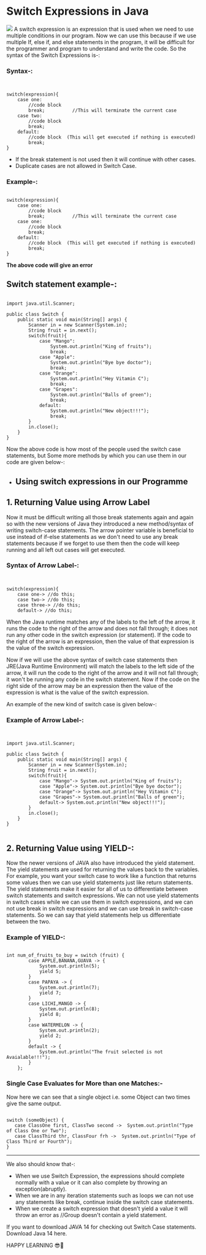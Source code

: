 # Switch Expressions in Java

<img src="https://java.tutorials24x7.com/uploads/2020-06-20/banner/tutorials24x7-switch-statements-and-expressions-in-java-banner.jpg" />
A switch expression is an expression that is used when we need to use multiple conditions in our program. Now we can use this because if we use multiple If, else if, and else statements in the program, it will be difficult for the programmer and program to understand and write the code.
So the syntax of the Switch Expressions is-:

### Syntax-:
<pre><code>

switch(expression){
	case one:
		//code block
		break;          //This will terminate the current case
	case two:
		//code block
		break;
	default:
		//code block  (This will get executed if nothing is executed)
		break;
}
</code></pre>
-   If the break statement is not used then it will continue with other cases.
-   Duplicate cases are not allowed in Switch Case.

### Example-:

<pre><code>
switch(expression){
	case one:
		//code block
		break;          //This will terminate the current case
	case one:
		//code block
		break;
	default:
		//code block  (This will get executed if nothing is executed)
		break;
}
</code></pre>
**The above code will give an error**

Switch statement example-:
--------------------------

<pre><code>
import java.util.Scanner;

public class Switch {
    public static void main(String[] args) {
        Scanner in = new Scanner(System.in);
        String fruit = in.next();
        switch(fruit){
            case "Mango":
                System.out.println("King of fruits");
                break;
            case "Apple":
                System.out.println("Bye bye doctor");
                break;
            case "Orange":
                System.out.println("Hey Vitamin C");
                break;
            case "Grapes":
                System.out.println("Balls of green");
                break;
            default:
                System.out.println("New object!!!");
                break;
        }
        in.close();
    }
}
</code></pre>

Now the above code is how most of the people used the switch case statements, but Some more methods by which you can use them in our code are given below-:

-   Using switch expressions in our Programme
    ------------------------

## 1\. **Returning Value using Arrow Label**

Now it must be difficult writing all those break statements again and again so with the new versions of Java they introduced a new method/syntax of writing switch-case statements. The arrow pointer variable is beneficial to use instead of if-else statements as we don't need to use any break statements because if we forget to use them then the code will keep running and all left out cases will get executed.

### Syntax of Arrow Label-:

<pre><code>

switch(expression){
	case one-> //do this;
	case two-> //do this;
	case three-> //do this;
	default-> //do this;
</code></pre>
When the Java runtime matches any of the labels to the left of the arrow, it runs the code to the right of the arrow and does not fall through; it does not run any other code in the switch expression (or statement). If the code to the right of the arrow is an expression, then the value of that expression is the value of the switch expression.

Now if we will use the above syntax of switch case statements then JRE(Java Runtime Environment) will match the labels to the left side of the arrow, it will run the code to the right of the arrow and it will not fall through; it won't be running any code in the switch statement. Now if the code on the right side of the arrow may be an expression then the value of the expression is what is the value of the switch expression.

An example of the new kind of switch case is given below-:

### Example of Arrow Label-:

<pre><code>

import java.util.Scanner;

public class Switch {
    public static void main(String[] args) {
        Scanner in = new Scanner(System.in);
        String fruit = in.next();
        switch(fruit){
            case "Mango"-> System.out.println("King of fruits");
            case "Apple"-> System.out.println("Bye bye doctor");
            case "Orange"-> System.out.println("Hey Vitamin C");
            case "Grapes"-> System.out.println("Balls of green");
            default-> System.out.println("New object!!!");
        }
        in.close();
    }
}

</code></pre>

## 2\. **Returning Value using YIELD-:**

Now the newer versions of JAVA also have introduced the yield statement. The yield statements are used for returning the values back to the variables. For example, you want your switch case to work like a function that returns some values then we can use yield statements just like return statements. The yield statements make it easier for all of us to differentiate between switch statements and switch expressions. We can not use yield statements in switch cases while we can use them in switch expressions, and we can not use break in switch expressions and we can use break in switch-case statements. So we can say that yield statements help us differentiate between the two.

### Example of YIELD-:

<pre><code>
int num_of_fruits_to_buy = switch (fruit) {
        case APPLE,BANANA,GUAVA -> {
            System.out.println(5);
            yield 5;
        }
        case PAPAYA -> {
            System.out.println(7);
            yield 7;
        }
        case LICHI,MANGO -> {
            System.out.println(8);
            yield 8;
        }
        case WATERMELON -> {
            System.out.println(2);
            yield 2;
        }
        default -> {
            System.out.println("The fruit selected is not Avaialable!!!");
        }
    };  
</pre></code>

### Single Case Evaluates for More than one Matches:-

Now here we can see that a single object i.e. some Object can two times give the same output.

<pre><code>
switch (someObject) {
   case ClassOne first, ClassTwo second ->  System.out.println("Type of Class One or Two");
   case ClassThird thr, ClassFour frh ->  System.out.println("Type of Class Third or Fourth");
}
</pre></code>

* * * * *

We also should know that-:

- When we use Switch Expression, the expressions should complete normally with a value or it can also complete by throwing an exception(abruptly).
- When we are in any iteration statements such as loops we can not use any statements like break, continue inside the switch case statements.
- When we create a switch expression that doesn't yield a value it will throw an error as //Group doesn't contain a yield statement.


If you want to download JAVA 14 for checking out Switch Case statements. Download Java 14 here.

HAPPY LEARNING 😎🙌
